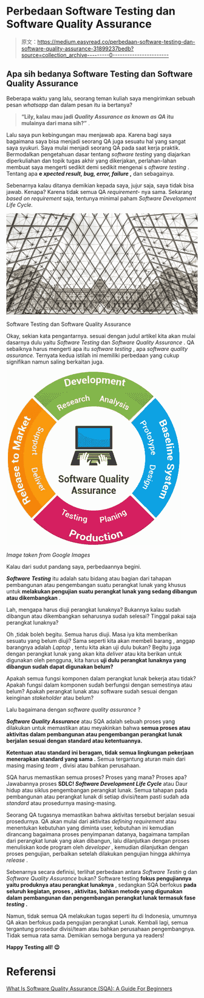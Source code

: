 # Perbedaan Software Testing dan Software Quality Assurance

> 原文：<https://medium.easyread.co/perbedaan-software-testing-dan-software-quality-assurance-31899237bedb?source=collection_archive---------0----------------------->

## Apa sih bedanya Software Testing dan Software Quality Assurance

Beberapa waktu yang lalu, seorang teman kuliah saya mengirimkan sebuah pesan *whatsapp* dan dalam pesan itu ia bertanya?

> **“Lily, kalau mau jadi *Quality Assurance as known as QA* itu mulainya dari mana sih?”** .

Lalu saya pun kebingungan mau menjawab apa. Karena bagi saya bagaimana saya bisa menjadi seorang QA juga sesuatu hal yang sangat saya syukuri. Saya mulai menjadi seorang QA pada saat kerja praktik. Bermodalkan pengetahuan dasar tentang *software testing* yang diajarkan diperkuliahan dan topik tugas akhir yang dikerjakan, perlahan-lahan membuat saya mengerti sedikit demi sedikit mengenai s *oftware testing* . Tentang apa **e *xpected result, bug, error, failure* ,** dan sebagainya.

Sebenarnya kalau ditanya demikian kepada saya, jujur saja, saya tidak bisa jawab. Kenapa? Karena tidak semua QA *requirement-* nya sama. Sekarang *based on requirement* saja, tentunya minimal paham *Software Development Life Cycle.*

![](img/66bc2197ff000a8e8b9be900ff12e1c7.png)

Software Testing dan Software Quality Assurance

Okay, sekian kata pengantarnya. sesuai dengan judul artikel kita akan mulai dasarnya dulu yaitu *Software Testing* dan *Software Quality Assurance* . QA sebaiknya harus mengerti apa itu *software testing* , apa *software quality assurance.* Ternyata kedua istilah ini memiliki perbedaan yang cukup signifikan namun saling berkaitan juga.

![](img/8c24895a7f2f5d1f59a1f8dba1080201.png)

*Image taken from Google Images*

Kalau dari sudut pandang saya, perbedaannya begini.

***Software*** ***Testing*** itu adalah satu bidang atau bagian dari tahapan pembangunan atau pengembangan suatu perangkat lunak yang khusus untuk **melakukan pengujian suatu perangkat lunak yang sedang dibangun atau dikembangkan** .

Lah, mengapa harus diuji perangkat lunaknya? Bukannya kalau sudah dibangun atau dikembangkan seharusnya sudah selesai? Tinggal pakai saja perangkat lunaknya?

Oh ,tidak boleh begitu. Semua harus diuji. Masa iya kita memberikan sesuatu yang belum diuji? Sama seperti kita akan membeli barang , anggap barangnya adalah *Laptop* , tentu kita akan uji dulu bukan? Begitu juga dengan perangkat lunak yang akan kita *deliver* atau kita berikan untuk digunakan oleh pengguna, kita harus **uji dulu perangkat lunaknya yang dibangun sudah dapat digunakan belum?**

Apakah semua fungsi komponen dalam perangkat lunak bekerja atau tidak? Apakah fungsi dalam komponen sudah berfungsi dengan semestinya atau belum? Apakah perangkat lunak atau software sudah sesuai dengan keinginan *stakeholder* atau belum?

Lalu bagaimana dengan *software quality assurance* ?

***Software Quality Assurance*** atau SQA adalah sebuah proses yang dilakukan untuk memastikan atau meyakinkan bahwa **semua proses atau aktivitas dalam pembangunan atau pengembangan perangkat lunak berjalan sesuai dengan standard atau ketentuannya.**

**Ketentuan atau standard ini beragam, tidak semua lingkungan pekerjaan menerapkan standard yang sama .** Semua tergantung aturan main dari masing masing *team* , divisi atau bahkan perusahaan.

SQA harus memastikan semua proses? Proses yang mana? Proses apa? Jawabannya proses **SDLC! *Software Development Life Cycle*** atau Daur hidup atau siklus pengembangan perangkat lunak. Semua tahapan pada pembangunan atau perangkat lunak di setiap divisi/team pasti sudah ada *standard* atau prosedurnya masing-masing.

Seorang QA tugasnya memastikan bahwa aktivitas tersebut berjalan sesuai prosedurnya. QA akan mulai dari aktivitas *defining requirement* atau menentukan kebutuhan yang diminta user, kebutuhan ini kemudian dirancang bagaimana proses penyimpanan datanya, bagaimana tampilan dari perangkat lunak yang akan dibangun, lalu dilanjutkan dengan proses menuliskan kode program oleh *developer* , kemudian dilanjutkan dengan proses pengujian, perbaikan setelah dilakukan pengujian hingga akhirnya *release* .

Sebenarnya secara definisi, terlihat perbedaan antara *Software Testin* g dan *Software Quality Assurance* bukan? Software testing **fokus pengujiannya yaitu produknya atau perangkat lunaknya** , sedangkan SQA berfokus **pada seluruh kegiatan, proses , aktivitas, bahkan metode yang digunakan dalam pembangunan dan pengembangan perangkat lunak termasuk fase *testing* .**

Namun, tidak semua QA melakukan tugas seperti itu di Indonesia, umumnya QA akan berfokus pada pengujian perangkat Lunak. Kembali lagi, semua tergantung prosedur divisi/team atau bahkan perusahaan pengembangnya. Tidak semua rata sama. Demikian semoga berguna ya readers!

**Happy Testing all! 😉**

# Referensi

[What Is Software Quality Assurance (SQA): A Guide For Beginners](https://www.softwaretestinghelp.com/software-quality-assurance/)